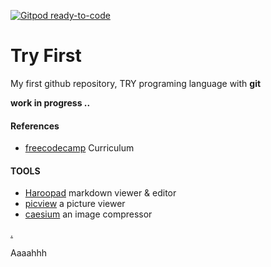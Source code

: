[![Gitpod ready-to-code](https://img.shields.io/badge/Gitpod-ready--to--code-blue?logo=gitpod)](https://gitpod.io/#https://github.com/ibenk-aja/try-first)

# Try First

My first github repository, TRY programing language with **git**

**work in progress ..**

#### References

- [freecodecamp](https://www.freecodecamp.org/learn/) Curriculum

#### TOOLS

- [Haroopad](http://pad.haroopress.com/) markdown viewer & editor
- [picview](https://picview.org/) a picture viewer
- [caesium](https://saerasoft.com/caesium/) an image compressor

[.](https://github.portacode.com/ibenk-aja/try-first)

Aaaahhh